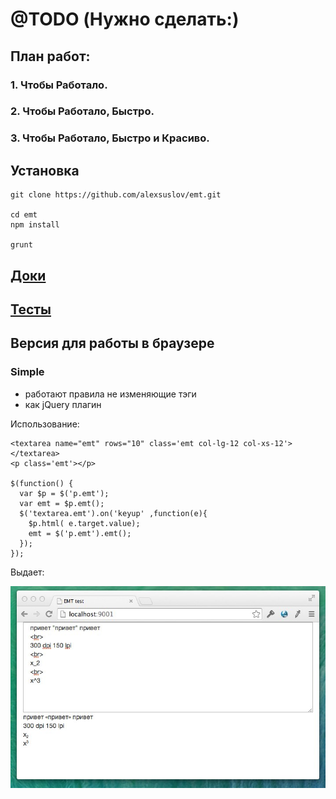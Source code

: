 # @TODO (Нужно сделать:)
## План работ:
### 1. Чтобы Работало.

### 2. Чтобы Работало, Быстро.

### 3. Чтобы Работало, Быстро и Красиво.

## Установка
```
git clone https://github.com/alexsuslov/emt.git

cd emt
npm install

grunt

```
## [Доки](http://alexsuslov.github.io/emt/)
## [Тесты](https://github.com/alexsuslov/emt/blob/master/report.md)

## Версия для работы в браузере
### Simple

- работают правила не изменяющие тэги
- как jQuery плагин

Использование:
```
<textarea name="emt" rows="10" class='emt col-lg-12 col-xs-12'></textarea>
<p class='emt'></p>

$(function() {
  var $p = $('p.emt');
  var emt = $p.emt();
  $('textarea.emt').on('keyup' ,function(e){
    $p.html( e.target.value);
    emt = $('p.emt').emt();
  });
});

```

Выдает:

![test](https://raw.githubusercontent.com/alexsuslov/emt/master/img/EMT_test.jpg)

 





